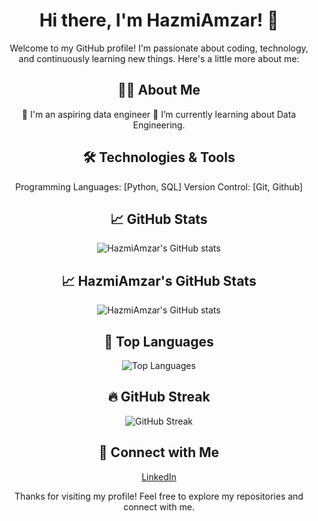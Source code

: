 <div align="center">

# Hi there, I'm HazmiAmzar! 👋

Welcome to my GitHub profile! I'm passionate about coding, technology, and continuously learning new things. Here's a little more about me:

## 🧑‍💻 About Me
🔭 I'm an aspiring data engineer
🌱 I’m currently learning about Data Engineering.

## 🛠️ Technologies & Tools
Programming Languages: [Python, SQL]
Version Control: [Git, Github]

## 📈 GitHub Stats
![HazmiAmzar's GitHub stats](https://github-readme-stats.vercel.app/api?username=HazmiAmzar&show_icons=true&theme=radical)

## 📈 HazmiAmzar's GitHub Stats
![HazmiAmzar's GitHub stats](https://github-readme-stats.vercel.app/api?username=HazmiAmzar&show_icons=true&theme=radical)

## 🌟 Top Languages

![Top Languages](https://github-readme-stats.vercel.app/api/top-langs/?username=HazmiAmzar&layout=compact&theme=radical)

## 🔥 GitHub Streak

![GitHub Streak](https://github-readme-streak-stats.herokuapp.com/?user=HazmiAmzar&theme=radical)

## 🔗 Connect with Me
[LinkedIn](https://www.linkedin.com/in/hazmi-amzar-a60490305)



Thanks for visiting my profile! Feel free to explore my repositories and connect with me.

</div>